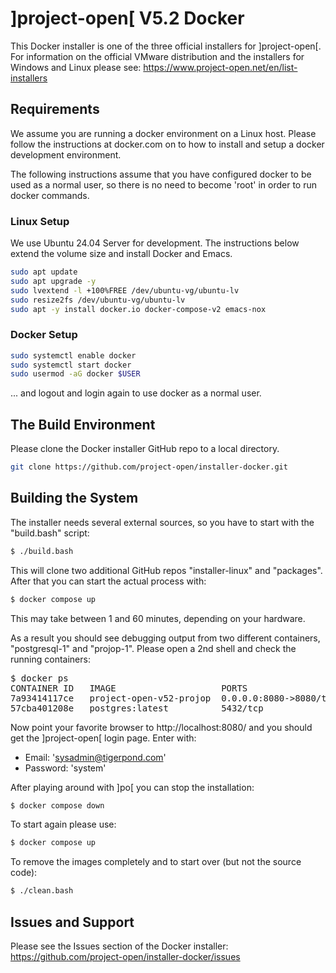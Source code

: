 ]project-open[ V5.2 Docker
==========================

This Docker installer is one of the three official installers
for ]project-open[. For information on the official VMware
distribution and the installers for Windows and Linux please see:
https://www.project-open.net/en/list-installers

Requirements
------------

We assume you are running a docker environment on a Linux host.
Please follow the instructions at docker.com  on to how to install
and setup a docker development environment.

The following instructions assume that you have configured docker
to be used as a normal user, so there is no need to become 'root'
in order to run docker commands.

### Linux Setup

We use Ubuntu 24.04 Server for development. The instructions below 
extend the volume size and install Docker and Emacs.
```bash
sudo apt update
sudo apt upgrade -y
sudo lvextend -l +100%FREE /dev/ubuntu-vg/ubuntu-lv
sudo resize2fs /dev/ubuntu-vg/ubuntu-lv
sudo apt -y install docker.io docker-compose-v2 emacs-nox
```

### Docker Setup
```bash
sudo systemctl enable docker
sudo systemctl start docker
sudo usermod -aG docker $USER
```
... and logout and login again to use docker as a normal user.

The Build Environment
---------------------

Please clone the Docker installer GitHub repo to a local directory.

```bash
git clone https://github.com/project-open/installer-docker.git
```

Building the System
-------------------

The installer needs several external sources, so you have to
start with the "build.bash" script:

```bash
$ ./build.bash
```

This will clone two additional GitHub repos "installer-linux" and "packages".
After that you can start the actual process with:

```bash
$ docker compose up
```

This may take between 1 and 60 minutes, depending on your hardware.

As a result you should see debugging output from two different containers,
"postgresql-1" and "projop-1". Please open a 2nd shell and check the running containers:

<pre>
$ docker ps
CONTAINER ID   IMAGE                    PORTS                                             NAMES
7a93414117ce   project-open-v52-projop  0.0.0.0:8080->8080/tcp, 0.0.0.0:8445->8443/tcp    project-open-v52-projop-1
57cba401208e   postgres:latest          5432/tcp                                          project-open-v52-postgres-1
</pre>

Now point your favorite browser to http://localhost:8080/ and you should get the ]project-open[ login page.
Enter with:

- Email: 'sysadmin@tigerpond.com'
- Password: 'system'

After playing around with ]po[ you can stop the installation:

```bash
$ docker compose down
```

To start again please use:

```bash
$ docker compose up
```

To remove the images completely and to start over (but not the source code):

```bash
$ ./clean.bash
```

Issues and Support
------------------

Please see the Issues section of the Docker installer:<br>
https://github.com/project-open/installer-docker/issues

